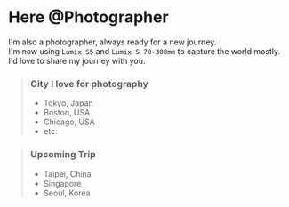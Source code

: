 # Here @Photographer
I'm also a photographer, always ready for a new journey.\
I'm now using `Lumix S5` and `Lumix S 70-300mm` to capture the world mostly. \
I'd love to share my journey with you.

> ### City I love for photography
> - Tokyo, Japan
> - Boston, USA
> - Chicago, USA
> - etc.

> ### Upcoming Trip
> - Taipei, China
> - Singapore
> - Seoul, Korea

[//]: # (> - [Unsplash]&#40;https://unsplash.com/&#41;)
